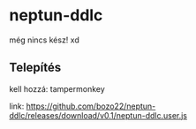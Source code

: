 # neptun-ddlc
még nincs kész! xd

## Telepítés

kell hozzá: tampermonkey

link: https://github.com/bozo22/neptun-ddlc/releases/download/v0.1/neptun-ddlc.user.js
